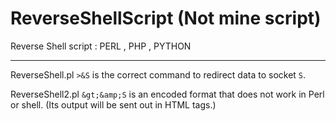 # ReverseShellScript (Not mine script)
Reverse Shell script : PERL , PHP , PYTHON
___

ReverseShell.pl
```>&S``` is the correct command to redirect data to socket ```S```.

ReverseShell2.pl
```&gt;&amp;S``` is an encoded format that does not work in Perl or shell. (Its output will be sent out in HTML tags.)
